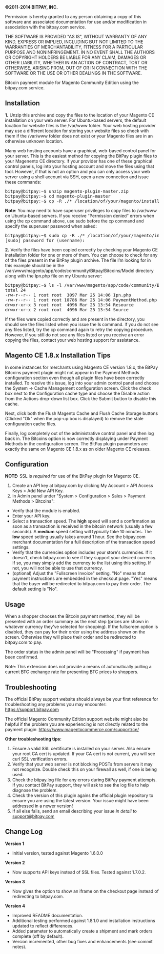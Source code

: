 <strong>©2011-2014 BITPAY, INC.</strong>

Permission is hereby granted to any person obtaining a copy of this software
and associated documentation for use and/or modification in association with
the bitpay.com service.

THE SOFTWARE IS PROVIDED "AS IS", WITHOUT WARRANTY OF ANY KIND, EXPRESS OR
IMPLIED, INCLUDING BUT NOT LIMITED TO THE WARRANTIES OF MERCHANTABILITY,
FITNESS FOR A PARTICULAR PURPOSE AND NONINFRINGEMENT. IN NO EVENT SHALL THE
AUTHORS OR COPYRIGHT HOLDERS BE LIABLE FOR ANY CLAIM, DAMAGES OR OTHER
LIABILITY, WHETHER IN AN ACTION OF CONTRACT, TORT OR OTHERWISE, ARISING FROM,
OUT OF OR IN CONNECTION WITH THE SOFTWARE OR THE USE OR OTHER DEALINGS IN
THE SOFTWARE.

Bitcoin payment module for Magento Community Edition using the bitpay.com service.


Installation
------------
<strong>1.</strong>  Unzip this archive and copy the files to the location of your Magento CE installation on your web server.  For Ubuntu-based servers, the default location for website files is the /var/www folder.  Your web hosting provider may use a different location for storing your website files so check with them if the /var/www folder does not exist or your Magento files are in an otherwise unknown location.

Many web hosting accounts have a graphical, web-based control panel for your server.  This is the easiest method for copying the BitPay plugin files to your Magenento CE directory.  If your provider has one of these graphical control panels, log into your hosting account and move the files using that tool.  However, if that is not an option and you can only access your web server using a shell account via SSH, open a new connection and issue these commands:

<pre>
bitpay@bitpay:~$ unzip magento-plugin-master.zip
bitpay@bitpay:~$ cd magento-plugin-master
bitpay@bitpay:~$ cp -R ./* /location/of/your/magento/installation/
</pre>

<strong>Note:</strong>  You may need to have superuser privileges to copy files to /var/www on Ubuntu-based servers.  If you receive “Permission denied” errors when using the cp command above, use sudo before the cp command and specify the superuser password when asked:

<pre>
bitpay@bitpay:~$ sudo cp -R ./* /location/of/your/magento/installation/
[sudo] password for (username):
</pre>

<strong>2.</strong>  Verify the files have been copied correctly by checking your Magento CE installation folder for one or more of them.  You can choose to check for any of the files present in the BitPay plugin archive.  The file I’m looking for in this example should be in the /var/www/magento/app/code/community/Bitpay/Bitcoins/Model directory along with the Ipn.php file on my Ubuntu server:

<pre>
bitpay@bitpay:~$ ls -l /var/www/magento/app/code/community/Bitpay/Bitcoins/Model/
total 24
-rw-r--r-- 1 root root  3097 Mar 25 14:06 Ipn.php
-rw-r--r-- 1 root root 10786 Mar 25 14:06 PaymentMethod.php
drwxr-xr-x 3 root root  4096 Mar 25 13:54 Resource
drwxr-xr-x 2 root root  4096 Mar 25 13:54 Source
</pre>

If the files were copied correctly and are present in the directory, you should see the files listed when you issue the ls command.  If you do not see any files listed, try the cp command again to retry the copying procedure.  However, if you still do not see any files listed or you receive an error copying the files, contact your web hosting support for assistance.


Magento CE 1.8.x Installation Tips
----------------------------------
In some instances for merchants using Magento CE version 1.8.x, the BitPay Bitcoins payment plugin might not appear in the Payment Methods configuration section even though all plugin files have been correctly installed.  To resolve this issue, log into your admin control panel and choose the System -> Cache Management configuration screen.  Click the check box next to the Configuration cache type and choose the Disable action from the Actions drop-down list box.  Click the Submit button to disable this cache.

Next, click both the Flush Magento Cache and Flush Cache Storage buttons (Clicked "Ok" when the pop-up box is displayed) to remove the stale configuration cache files.

Finally, log completely out of the administrative control panel and then log back in.  The Bitcoins option is now correctly displaying under Payment Methods in the configuration screen.  The BitPay plugin parameters are exactly the same on Magento CE 1.8.x as on older Magento CE releases.


Configuration
-------------
<strong>NOTE:</strong>  SSL is <em>required</em> for use of the BitPay plugin for Magento CE.

1. Create an API key at bitpay.com by clicking My Account > API Access Keys > Add New API Key.
2. In Admin panel under "System > Configuration > Sales > Payment Methods > Bitcoins":
  - Verify that the module is enabled. 
  - Enter your API key.  
  - Select a transaction speed.  The **high** speed will send a confirmation as soon as a transaction is received in the bitcoin network (usually a few seconds).  A **medium** speed setting will typically take 10 minutes.  The **low** speed setting usually takes around 1 hour.  See the bitpay.com merchant documentation for a full description of the transaction speed settings. 
  - Verify that the currencies option includes your store's currencies.  If it doesn't, check bitpay.com to see if they support your desired currency.  If so, you may simply add the currency to the list using this setting.  If not, you will not be able to use that currency. 
  - (optional) Adjust the "Fullscreen Invoice" setting.  "No" means that payment instructions are embedded in the checkout page.  "Yes" means that the buyer will be redirected to bitpay.com to pay their order.  The default setting is "No".


Usage
-----
When a shopper chooses the Bitcoin payment method, they will be presented with an order summary as the next step (prices are shown in whatever currency they've selected for shopping).  If the fullscreen option is disabled, they can pay for their order using the address shown on the screen.  Otherwise they will place their order and be redirected to bitpay.com to pay.

The order status in the admin panel will be "Processing" if payment has been confirmed. 

Note: This extension does not provide a means of automatically pulling a current BTC exchange rate for presenting BTC prices to shoppers.


Troubleshooting
---------------
The official BitPay support website should always be your first reference for troubleshooting any problems you may encounter: https://support.bitpay.com

The official Magento Community Edition support website might also be helpful if the problem you are experiencing is not directly related to the payment plugin: https://www.magentocommerce.com/support/ce/

<strong>Other troubleshooting tips:</strong>

1. Ensure a valid SSL certificate is installed on your server. Also ensure your root CA cert is
   updated. If your CA cert is not current, you will see curl SSL verification errors.
2. Verify that your web server is not blocking POSTs from servers it may not recognize. Double
   check this on your firewall as well, if one is being used.
3. Check the bitpay.log file for any errors during BitPay payment attempts. If you contact BitPay
   support, they will ask to see the log file to help diagnose the problem.
4. Check the version of this plugin agains the official plugin repository to ensure you are using
   the latest version. Your issue might have been addressed in a newer version!
5. If all else fails, send an email describing your issue *in detail* to support@bitpay.com


Change Log
----------
<strong>Version 1</strong><br />
- Initial version, tested against Magento 1.6.0.0

<strong>Version 2</strong><br />
- Now supports API keys instead of SSL files.  Tested against 1.7.0.2.
 
<strong>Version 3</strong><br />
- Now gives the option to show an iframe on the checkout page instead of redirecting to bitpay.com.

<strong>Version 4</strong><br />
- Improved README documentation.
- Additional testing performed against 1.8.1.0 and installation instructions updated to reflect differences.
- Added parameter to automatically create a shipment and mark orders complete (off by default).
- Version incremented, other bug fixes and enhancements (see commit notes).
